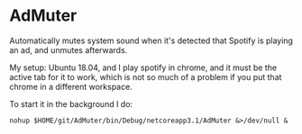 # AdMuter
Automatically mutes system sound when it's detected that Spotify is playing an ad, and unmutes afterwards.


My setup: Ubuntu 18.04, and I play spotify in chrome, and it must be the active tab for it to work, which is not so much of a problem if you put that chrome in a different workspace.

To start it in the background I do:

    nohup $HOME/git/AdMuter/bin/Debug/netcoreapp3.1/AdMuter &>/dev/null &


